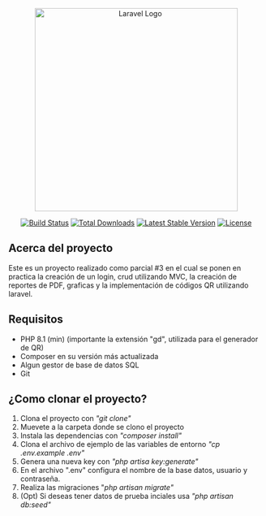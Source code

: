 <p align="center"><a href="https://laravel.com" target="_blank"><img src="https://raw.githubusercontent.com/laravel/art/master/logo-lockup/5%20SVG/2%20CMYK/1%20Full%20Color/laravel-logolockup-cmyk-red.svg" width="400" alt="Laravel Logo"></a></p>

<p align="center">
<a href="https://github.com/laravel/framework/actions"><img src="https://github.com/laravel/framework/workflows/tests/badge.svg" alt="Build Status"></a>
<a href="https://packagist.org/packages/laravel/framework"><img src="https://img.shields.io/packagist/dt/laravel/framework" alt="Total Downloads"></a>
<a href="https://packagist.org/packages/laravel/framework"><img src="https://img.shields.io/packagist/v/laravel/framework" alt="Latest Stable Version"></a>
<a href="https://packagist.org/packages/laravel/framework"><img src="https://img.shields.io/packagist/l/laravel/framework" alt="License"></a>
</p>

## Acerca del proyecto
Este es un proyecto realizado como parcial #3 en el cual se ponen en practica la creación de un login, crud utilizando MVC, la creación de reportes de PDF, graficas y la implementación de códigos QR utilizando laravel.

## Requisitos

 - PHP 8.1 (min) (importante la extensión "gd", utilizada para el generador de QR)
 - Composer en su versión más actualizada
 - Algun gestor de base de datos SQL
 - Git

## ¿Como clonar el proyecto?

 1. Clona el proyecto con _"git clone"_
 2. Muevete a la carpeta donde se clono el proyecto
 3. Instala las dependencias con _"composer install"_
 4. Clona el archivo de ejemplo de las variables de entorno _"cp .env.example .env"_
 5. Genera una nueva key con _"php artisa key:generate"_
 6. En el archivo ".env" configura el nombre de la base datos, usuario y contraseña.
 7. Realiza las migraciones "_php artisan migrate"_
 8. (Opt) Si deseas tener datos de prueba inciales usa _"php artisan db:seed"_

